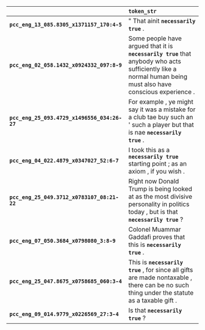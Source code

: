 |                                              | `token_str`                                                                                                                                                    |
|:---------------------------------------------|:---------------------------------------------------------------------------------------------------------------------------------------------------------------|
| **`pcc_eng_13_085.8305_x1371157_170:4-5`**   | " That ainit __``necessarily true``__ .                                                                                                                        |
| **`pcc_eng_02_058.1432_x0924332_097:8-9`**   | Some people have argued that it is __``necessarily true``__ that anybody who acts sufficiently like a normal human being must also have conscious experience . |
| **`pcc_eng_25_093.4729_x1496556_034:26-27`** | For example , ye might say it was a mistake for a club tae buy such an ' such a player but that is nae __``necessarily true``__ .                              |
| **`pcc_eng_04_022.4879_x0347027_52:6-7`**    | I took this as a __``necessarily true``__ starting point ; as an axiom , if you wish .                                                                         |
| **`pcc_eng_25_049.3712_x0783107_08:21-22`**  | Right now Donald Trump is being looked at as the most divisive personality in politics today , but is that __``necessarily true``__ ?                          |
| **`pcc_eng_07_050.3684_x0798080_3:8-9`**     | Colonel Muammar Gaddafi proves that this is __``necessarily true``__ .                                                                                         |
| **`pcc_eng_25_047.8675_x0758685_060:3-4`**   | This is __``necessarily true``__ , for since all gifts are made nontaxable , there can be no such thing under the statute as a taxable gift .                  |
| **`pcc_eng_09_014.9779_x0226569_27:3-4`**    | Is that __``necessarily true``__ ?                                                                                                                             |